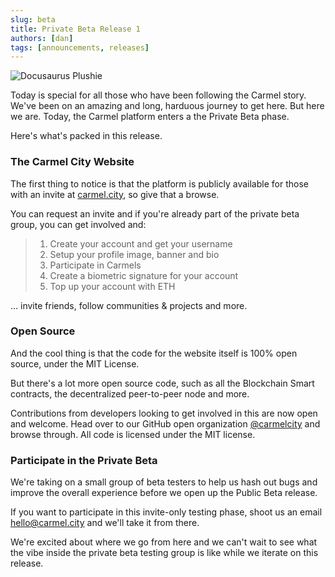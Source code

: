 ```yaml
---
slug: beta
title: Private Beta Release 1
authors: [dan]
tags: [announcements, releases]
---
```


![Docusaurus Plushie](/img/priv-beta.png)

Today is special for all those who have been following the Carmel story. We've been on an amazing and long, harduous journey to get here. But here we are. Today, the Carmel platform enters a the Private Beta phase. 

Here's what's packed in this release.

<!-- truncate -->

### The Carmel City Website

The first thing to notice is that the platform is publicly available for those with an invite at [carmel.city](https://carmel.city), so give that a browse.

You can request an invite and if you're already part of the private beta group, you can get involved and:

> 1. Create your account and get your username
> 2. Setup your profile image, banner and bio
> 3. Participate in Carmels
> 4. Create a biometric signature for your account
> 5. Top up your account with ETH

... invite friends, follow communities & projects and more.

### Open Source

And the cool thing is that the code for the website itself is 100% open source, under the MIT License.

But there's a lot more open source code, such as all the Blockchain Smart contracts, the decentralized peer-to-peer node and more.

Contributions from developers looking to get involved in this are now open and welcome. Head over to our GitHub open organization [@carmelcity](https://github.com/carmelcity) and browse through. All code is licensed under the MIT license.

### Participate in the Private Beta

We're taking on a small group of beta testers to help us hash out bugs and improve the overall experience before we open up the Public Beta release.

If you want to participate in this invite-only testing phase, shoot us an email [hello@carmel.city](mailto:hello@carmel.city) and we'll take it from there.

We're excited about where we go from here and we can't wait to see what the vibe inside the private beta testing group is like while we iterate on this release.